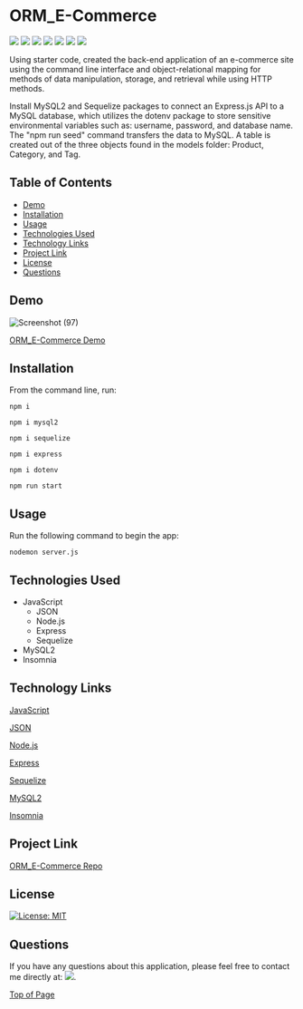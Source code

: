 # ORM_E-Commerce
<p>
  <img src="https://img.shields.io/badge/-JavaScript-yellow" />
  <img src="https://img.shields.io/badge/-JSON-blue" />
  <img src="https://img.shields.io/badge/-Node-green" />
  <img src="https://img.shields.io/badge/-Express-orange" />
  <img src="https://img.shields.io/badge/-Sequelize-purple" />
  <img src="https://img.shields.io/badge/-MySQL2-red" />
  <img src="https://img.shields.io/badge/-Insomnia-pink" />
</p>

Using starter code, created the back-end application of an e-commerce site using the command line interface and object-relational mapping for methods of data manipulation, storage, and retrieval while using HTTP methods.

Install MySQL2 and Sequelize packages to connect an Express.js API to a MySQL database, which utilizes the dotenv package to store sensitive environmental variables such as: username, password, and database name. The "npm run seed" command transfers the data to MySQL. A table is created out of the three objects found in the models folder: Product, Category, and Tag.

## Table of Contents
* [Demo](#demo)
* [Installation](#installation)
* [Usage](#usage)
* [Technologies Used](#technologies-used)
* [Technology Links](#technology-links)
* [Project Link](#project-link)
* [License](#license)
* [Questions](#questions)

## Demo
![Screenshot (97)](https://user-images.githubusercontent.com/109984761/210278488-9fd6cc65-08fd-4b35-a74e-4206252953e8.png)


[ORM_E-Commerce Demo](https://drive.google.com/file/d/1-rQPXIxNN_w5MJc2dbP5VovDKHvmQ0Bl/view?usp=share_link)

## Installation
From the command line, run:

```
npm i
```

```
npm i mysql2
```

```
npm i sequelize
```

```
npm i express
```

```
npm i dotenv
```

```
npm run start
```

## Usage 
Run the following command to begin the app:
```
nodemon server.js
```

## Technologies Used

* JavaScript
    - JSON
    - Node.js
    - Express
    - Sequelize
* MySQL2
* Insomnia
    
## Technology Links

<a href="https://www.javascript.com/" target="_blank">JavaScript</a>

<a href="https://www.json.org/json-en.html" target="_blank">JSON</a>

<a href="https://nodejs.org/en/" target="_blank">Node.js</a>

<a href="https://expressjs.com/en/api.html" target="_blank">Express</a>

<a href="https://sequelize.org/" target="_blank">Sequelize</a>

<a href="https://www.npmjs.com/package/mysql2?activeTab=readme">MySQL2</a>

<a href="https://insomnia.rest/" target="_blank">Insomnia</a>

## Project Link

[ORM_E-Commerce Repo](https://github.com/cmarielorber/ORM_E-Commerce)

## License

[![License: MIT](https://img.shields.io/badge/License-MIT-yellow.svg)](https://opensource.org/licenses/MIT)

## Questions

If you have any questions about this application, please feel free to contact me directly at:  <a href="mailto: christenmlorber@gmail.com"><img src="https://img.shields.io/badge/Gmail-D14836?style=for-the-badge&logo=gmail&logoColor=white"></a>.


[Top of Page](#ORM_E-Commerce)
